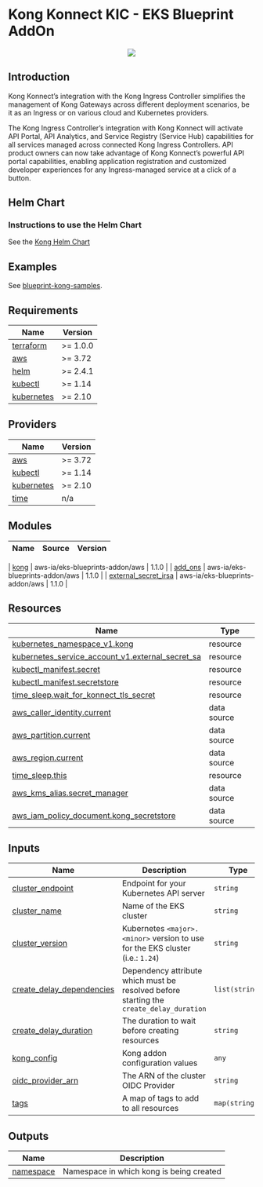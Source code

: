 # Kong Konnect KIC - EKS Blueprint AddOn

<p align="center">
  <img src="https://konghq.com/wp-content/uploads/2018/08/kong-combination-mark-color-256px.png" /></div>
</p>

## Introduction

Kong Konnect’s integration with the Kong Ingress Controller simplifies the management of Kong Gateways across different deployment scenarios, be it as an Ingress or on various cloud and Kubernetes providers.

The Kong Ingress Controller’s integration with Kong Konnect will activate API Portal, API Analytics, and Service Registry (Service Hub) capabilities for all services managed across connected Kong Ingress Controllers. API product owners can now take advantage of Kong Konnect’s powerful API portal capabilities, enabling application registration and customized developer experiences for any Ingress-managed service at a click of a button.

## Helm Chart

### Instructions to use the Helm Chart

See the [Kong Helm Chart](https://github.com/Kong/charts)

## Examples

See [blueprint-kong-samples](https://github.com/aws-samples/terraform-eks-blueprints-kong-samples).

<!-- BEGINNING OF PRE-COMMIT-TERRAFORM DOCS HOOK -->
## Requirements

| Name | Version |
|------|---------|
| <a name="requirement_terraform"></a> [terraform](#requirement\_terraform) | >= 1.0.0 |
| <a name="requirement_aws"></a> [aws](#requirement\_aws) | >= 3.72 |
| <a name="requirement_helm"></a> [helm](#requirement\_helm) | >= 2.4.1 |
| <a name="requirement_kubectl"></a> [kubectl](#requirement\_kubectl) | >= 1.14 |
| <a name="requirement_kubernetes"></a> [kubernetes](#requirement\_kubernetes) | >= 2.10 |

## Providers

| Name | Version |
|------|---------|
| <a name="provider_aws"></a> [aws](#provider\_aws) | >= 3.72 |
| <a name="provider_kubectl"></a> [kubectl](#provider\_kubectl) | >= 1.14 |
| <a name="provider_kubernetes"></a> [kubernetes](#provider\_kubernetes) | >= 2.10 |
| <a name="provider_time"></a> [time](#provider\_time) | n/a |

## Modules

| Name | Source | Version |
|------|--------|---------|

| <a name="module_kong"></a> [kong](#module\_kong) | aws-ia/eks-blueprints-addon/aws | 1.1.0 |
| <a name="add_ons"></a> [add_ons](#module\_add_ons) | aws-ia/eks-blueprints-addon/aws | 1.1.0 |
| <a name="external_secret_irsa"></a> [external_secret_irsa](#module\_external_secret_irsa) | aws-ia/eks-blueprints-addon/aws | 1.1.0 |

## Resources

| Name | Type |
|------|------|
| [kubernetes_namespace_v1.kong](https://registry.terraform.io/providers/hashicorp/kubernetes/latest/docs/resources/namespace_v1) | resource |
| [kubernetes_service_account_v1.external_secret_sa](https://registry.terraform.io/providers/hashicorp/kubernetes/latest/docs/resources/service_account_v1) | resource |
| [kubectl_manifest.secret](https://registry.terraform.io/providers/gavinbunney/kubectl/latest/docs/resources/manifest) | resource |
| [kubectl_manifest.secretstore](https://registry.terraform.io/providers/gavinbunney/kubectl/latest/docs/resources/manifest) | resource |
| [time_sleep.wait_for_konnect_tls_secret](https://registry.terraform.io/providers/hashicorp/time/latest/docs/resources/sleep) | resource |
| [aws_caller_identity.current](https://registry.terraform.io/providers/hashicorp/aws/latest/docs/data-sources/caller_identity) | data source |
| [aws_partition.current](https://registry.terraform.io/providers/hashicorp/aws/latest/docs/data-sources/partition) | data source |
| [aws_region.current](https://registry.terraform.io/providers/hashicorp/aws/latest/docs/data-sources/region) | data source |
| [time_sleep.this](https://registry.terraform.io/providers/hashicorp/time/latest/docs/resources/sleep) | resource |
| [aws_kms_alias.secret_manager](https://registry.terraform.io/providers/hashicorp/aws/latest/docs/data-sources/kms_alias) | data source |
| [aws_iam_policy_document.kong_secretstore](https://registry.terraform.io/providers/hashicorp/aws/latest/docs/data-sources/iam_policy_document) | data source |

## Inputs

| Name | Description | Type | Default | Required |
|------|-------------|------|---------|:--------:|
| <a name="input_cluster_endpoint"></a> [cluster\_endpoint](#input\_cluster\_endpoint) | Endpoint for your Kubernetes API server | `string` | n/a | yes |
| <a name="input_cluster_name"></a> [cluster\_name](#input\_cluster\_name) | Name of the EKS cluster | `string` | n/a | yes |
| <a name="input_cluster_version"></a> [cluster\_version](#input\_cluster\_version) | Kubernetes `<major>.<minor>` version to use for the EKS cluster (i.e.: `1.24`) | `string` | n/a | yes |
| <a name="input_create_delay_dependencies"></a> [create\_delay\_dependencies](#input\_create\_delay\_dependencies) | Dependency attribute which must be resolved before starting the `create_delay_duration` | `list(string)` | `[]` | no |
| <a name="input_create_delay_duration"></a> [create\_delay\_duration](#input\_create\_delay\_duration) | The duration to wait before creating resources | `string` | `"30s"` | no |
| <a name="input_kong_config"></a> [kong\_config](#input\_kong\_config) | Kong addon configuration values | `any` | `{}` | no |
| <a name="input_oidc_provider_arn"></a> [oidc\_provider\_arn](#input\_oidc\_provider\_arn) | The ARN of the cluster OIDC Provider | `string` | n/a | yes |
| <a name="input_tags"></a> [tags](#input\_tags) | A map of tags to add to all resources | `map(string)` | `{}` | no |

## Outputs

| Name | Description |
|------|-------------|
| <a name="output_namespace"></a> [namespace](#output\_namespace) | Namespace in which kong is being created |
<!-- END OF PRE-COMMIT-TERRAFORM DOCS HOOK -->